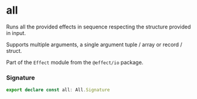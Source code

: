 # all

Runs all the provided effects in sequence respecting the structure provided in input.

Supports multiple arguments, a single argument tuple / array or record / struct.

Part of the `Effect` module from the `@effect/io` package.

### Signature

```typescript
export declare const all: All.Signature
```
